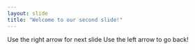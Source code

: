 ```yaml
---
layout: slide
title: "Welcome to our second slide!"
---
```

Use the right arrow for next slide
Use the left arrow to go back!
